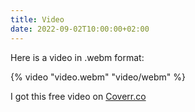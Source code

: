 ```yaml
---
title: Video
date: 2022-09-02T10:00:00+02:00
---
```


Here is a video in .webm format:

{% video "video.webm" "video/webm" %}

I got this free video on [Coverr.co](https://coverr.co/videos/feet-up-in-the-car--xHs8WtsG6r?utm_source=coverr&utm_medium=referral&utm_content=creditShareLink)
